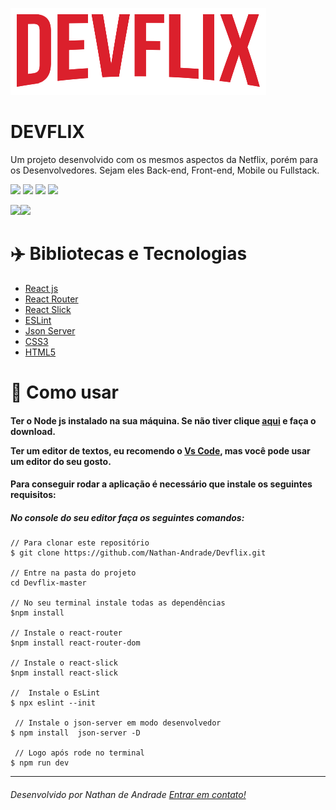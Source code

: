 ![](https://github.com/Nathan-Andrade/Devflix/blob/master/src/assets/img/logo.png?raw=true)
# DEVFLIX
Um projeto desenvolvido com os mesmos aspectos da Netflix, porém para os Desenvolvedores. Sejam eles Back-end, Front-end, Mobile ou Fullstack.

![](https://img.shields.io/github/languages/top/Nathan-Andrade/Devflix?color=%23e50914) ![](https://img.shields.io/github/languages/count/Nathan-Andrade/Devflix?color=%23e50914) ![](https://img.shields.io/github/repo-size/Nathan-Andrade/Devflix?color=%23e50914) ![](https://img.shields.io/github/last-commit/Nathan-Andrade/Devflix?color=%23e50914)

![](https://github.com/Nathan-Andrade/Devflix/blob/master/github/gifDaAplica%C3%A7%C3%A3o.gif?raw=true)![](https://github.com/Nathan-Andrade/Devflix/blob/master/github/gifDaAplica%C3%A7%C3%A3oResponsivo.gif?raw=true)

# :airplane: Bibliotecas e Tecnologias
- <a href="https://pt-br.reactjs.org/docs/create-a-new-react-app.html">React js</a>
- <a href="https://reactrouter.com/web/guides/quick-start">React Router</a>
- <a href="https://react-slick.neostack.com/docs/get-started/">React Slick</a>
- <a href="https://eslint.org/docs/user-guide/getting-started">ESLint</a>
- <a href="https://github.com/typicode/json-server">Json Server</a>
- <a href="https://www.w3schools.com/css/">CSS3</a>
- <a href="https://www.w3schools.com/html/default.asp">HTML5</a>


 # :bookmark_tabs:   Como usar
 <h4>Ter o Node js instalado na sua máquina. Se não tiver clique <a href="https://nodejs.org/en/">aqui</a> e faça o download.

Ter um editor de textos, eu recomendo o <a href="https://code.visualstudio.com/">Vs Code</a>, mas você pode usar um editor do seu gosto.</h4>

<h4>Para conseguir rodar a aplicação é necessário que instale os seguintes requisitos:</h4>
<h5>No console do seu editor faça os seguintes comandos:</h5>


    // Para clonar este repositório
    $ git clone https://github.com/Nathan-Andrade/Devflix.git
    
    // Entre na pasta do projeto
    cd Devflix-master
    
	// No seu terminal instale todas as dependências
	$npm install
	
	// Instale o react-router
	$npm install react-router-dom
	
	// Instale o react-slick
	$npm install react-slick
	
    //  Instale o EsLint
    $ npx eslint --init
    
     // Instale o json-server em modo desenvolvedor
    $ npm install  json-server -D
	
	 // Logo após rode no terminal
    $ npm run dev

------------
###### Desenvolvido por Nathan de Andrade <a href="https://www.linkedin.com/in/nathan-a-1b9436124/">Entrar em contato!</a>

